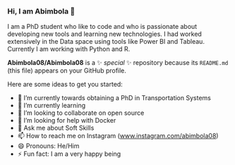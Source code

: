 ### Hi, I am Abimbola 👋

I am a PhD student who like to code and who is passionate about developing new tools and learning new technologies. I had worked extensively in the Data space using tools like Power BI and Tableau. Currently I am working with Python and R. 

**Abimbola08/Abimbola08** is a ✨ _special_ ✨ repository because its `README.md` (this file) appears on your GitHub profile.

Here are some ideas to get you started:

- 🔭 I’m currently towards obtaining a PhD in Transportation Systems
- 🌱 I’m currently learning 
- 👯 I’m looking to collaborate on open source
- 🤔 I’m looking for help with Docker
- 💬 Ask me about Soft Skills
- 📫 How to reach me on Instagram (www.instagram.com/abimbola08)
- 😄 Pronouns: He/Him
- ⚡ Fun fact: I am a very happy being

